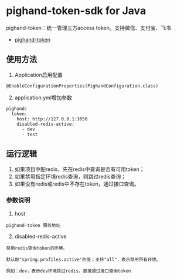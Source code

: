 # pighand-token-sdk for Java

pighand-token：统一管理三方access token。支持微信、支付宝、飞书

- [pighand-token](https://github.com/shuli495/pighand-token)

## 使用方法

1. Application启用配置

```
@EnableConfigurationProperties(PighandConfiguration.class)
```

2. application.yml增加参数

```
pighand:
  token:
    host: http://127.0.0.1:3050
    disabled-redis-active:
      - dev
      - test
```

## 运行逻辑

1. 如果项目中配redis，先在redis中查询是否有可用token；
2. 如果禁用指定环境redis查询，则跳过redis查询；
3. 如果没有redis或redis中不存在token，通过接口查询。

### 参数说明

1. host

```
pighand-token 服务地址
```

2. disabled-redis-active

```
禁用redis查询token的环境。

默认取"spring.profiles.active"的值；支持"all"，表示禁用所有环境。

例如：dev，表示dev环境跳过redis，直接通过接口查询token
```
